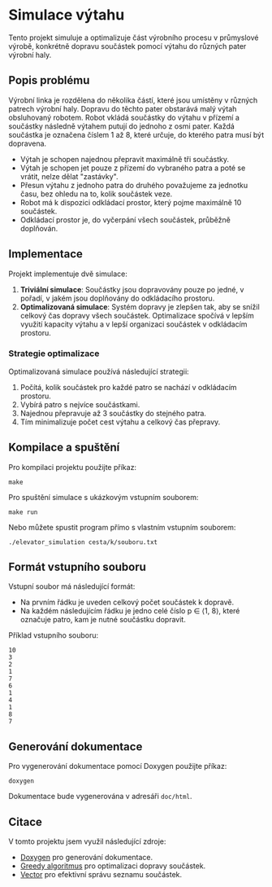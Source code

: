 # Simulace výtahu

Tento projekt simuluje a optimalizuje část výrobního procesu v průmyslové výrobě, konkrétně dopravu součástek pomocí výtahu do různých pater výrobní haly.

## Popis problému

Výrobní linka je rozdělena do několika částí, které jsou umístěny v různých patrech výrobní haly. Dopravu do těchto pater obstarává malý výtah obsluhovaný robotem. Robot vkládá součástky do výtahu v přízemí a součástky následně výtahem putují do jednoho z osmi pater. Každá součástka je označena číslem 1 až 8, které určuje, do kterého patra musí být dopravena.

- Výtah je schopen najednou přepravit maximálně tři součástky.
- Výtah je schopen jet pouze z přízemí do vybraného patra a poté se vrátit, nelze dělat "zastávky".
- Přesun výtahu z jednoho patra do druhého považujeme za jednotku času, bez ohledu na to, kolik součástek veze.
- Robot má k dispozici odkládací prostor, který pojme maximálně 10 součástek.
- Odkládací prostor je, do vyčerpání všech součástek, průběžně doplňován.

## Implementace

Projekt implementuje dvě simulace:

1. **Triviální simulace**: Součástky jsou dopravovány pouze po jedné, v pořadí, v jakém jsou doplňovány do odkládacího prostoru.
2. **Optimalizovaná simulace**: Systém dopravy je zlepšen tak, aby se snížil celkový čas dopravy všech součástek. Optimalizace spočívá v lepším využití kapacity výtahu a v lepší organizaci součástek v odkládacím prostoru.

### Strategie optimalizace

Optimalizovaná simulace používá následující strategii:

1. Počítá, kolik součástek pro každé patro se nachází v odkládacím prostoru.
2. Vybírá patro s nejvíce součástkami.
3. Najednou přepravuje až 3 součástky do stejného patra.
4. Tím minimalizuje počet cest výtahu a celkový čas přepravy.

## Kompilace a spuštění

Pro kompilaci projektu použijte příkaz:

```
make
```

Pro spuštění simulace s ukázkovým vstupním souborem:

```
make run
```

Nebo můžete spustit program přímo s vlastním vstupním souborem:

```
./elevator_simulation cesta/k/souboru.txt
```

## Formát vstupního souboru

Vstupní soubor má následující formát:
- Na prvním řádku je uveden celkový počet součástek k dopravě.
- Na každém následujícím řádku je jedno celé číslo p ∈ ⟨1, 8⟩, které označuje patro, kam je nutné součástku dopravit.

Příklad vstupního souboru:
```
10
3
2
1
7
6
1
4
1
8
7
```

## Generování dokumentace

Pro vygenerování dokumentace pomocí Doxygen použijte příkaz:

```
doxygen
```

Dokumentace bude vygenerována v adresáři `doc/html`.

## Citace

V tomto projektu jsem využil následující zdroje:
- [Doxygen](https://www.doxygen.nl/) pro generování dokumentace.
- [Greedy algoritmus](https://www.geeksforgeeks.org/greedy-algorithms/) pro optimalizaci dopravy součástek.
- [Vector](https://www.geeksforgeeks.org/vector-in-cpp-stl/) pro efektivní správu seznamu součástek.

